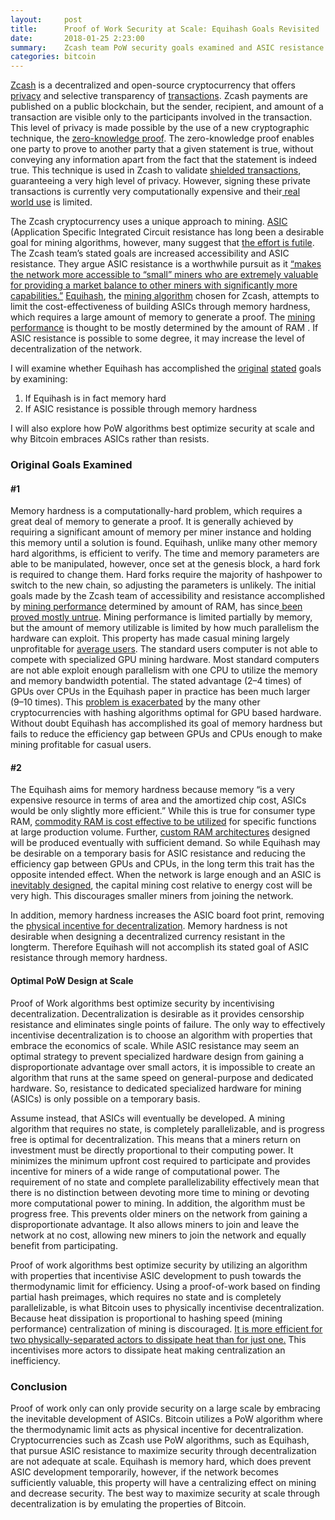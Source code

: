```yaml
---
layout:     post
title:      Proof of Work Security at Scale: Equihash Goals Revisited
date:       2018-01-25 2:23:00
summary:    Zcash team PoW security goals examined and ASIC resistance feasibility
categories: bitcoin
---
```

[Zcash](https://z.cash/) is a decentralized and open-source cryptocurrency that
offers [privacy](https://z.cash/blog/zcash-private-transactions.html) and
selective transparency of
[transactions](https://z.cash/blog/anatomy-of-zcash.html). Zcash payments are
published on a public blockchain, but the sender, recipient, and amount of a
transaction are visible only to the participants involved in the transaction.
This level of privacy is made possible by the use of a new cryptographic
technique, the [zero-knowledge
proof](https://blog.cryptographyengineering.com/2014/11/27/zero-knowledge-proofs-illustrated-primer/).
The zero-knowledge proof enables one party to prove to another party that a
given statement is true, without conveying any information apart from the fact
that the statement is indeed true. This technique is used in Zcash to validate
[shielded transactions](https://z.cash/blog/zcash-private-transactions.html),
guaranteeing a very high level of privacy. However, signing these private
transactions is currently very computationally expensive and their[ real world
use](https://explorer.zcha.in/statistics/timeseries?trnstx=true&supply=false&hashrate=false)
is limited.

The Zcash cryptocurrency uses a unique approach to mining.
[ASIC](https://en.bitcoin.it/wiki/ASIC) (Application Specific Integrated Circuit
resistance has long been a desirable goal for mining algorithms, however, many
suggest that [the effort is
futile](https://download.wpsoftware.net/bitcoin/asic-faq.pdf). The Zcash team’s
stated goals are increased accessibility and ASIC resistance. They argue ASIC
resistance is a worthwhile pursuit as it [“makes the network more accessible to
“small” miners who are extremely valuable for providing a market balance to
other miners with significantly more
capabilities.”](https://z.cash/blog/slow-start-and-mining-ecosystem.html)
[Equihash](https://www.internetsociety.org/sites/default/files/blogs-media/equihash-asymmetric-proof-of-work-based-generalized-birthday-problem.pdf),
the [mining algorithm](https://z.cash/blog/why-equihash.html) chosen for Zcash,
attempts to limit the cost-effectiveness of building ASICs through memory
hardness, which requires a large amount of memory to generate a proof. The
[mining performance](https://z.cash/blog/why-equihash.html) is thought to be
mostly determined by the amount of RAM .  If ASIC resistance is possible to some
degree, it may increase the level of decentralization of the network.

I will examine whether Equihash has accomplished the
[original](https://forum.z.cash/t/speculative-mining-discussion/579/7)
[stated](https://z.cash/blog/why-equihash.html) goals by examining:

1.  If Equihash is in fact memory hard
1.  If ASIC resistance is possible through memory hardness

I will also explore how PoW algorithms best optimize security at scale and why
Bitcoin embraces ASICs rather than resists.

### Original Goals Examined

#### #1

Memory hardness is a computationally-hard problem, which requires a great deal
of memory to generate a proof. It is generally achieved by requiring a
significant amount of memory per miner instance and holding this memory until a
solution is found. Equihash, unlike many other memory hard algorithms, is
efficient to verify. The time and memory parameters are able to be manipulated,
however, once set at the genesis block, a hard fork is required to change them.
Hard forks require the majority of hashpower to switch to the new chain, so
adjusting the parameters is unlikely. The initial goals made by the Zcash team
of accessibility and resistance accomplished by [mining
performance](https://z.cash/blog/why-equihash.html) determined by amount of RAM,
has since[ been proved mostly
untrue](http://www.openwall.com/articles/Zcash-Equihash-Analysis). Mining
performance is limited partially by memory, but the amount of memory utilizable
is limited by how much parallelism the hardware can exploit. This property has
made casual mining largely unprofitable for [average
users](https://forum.z.cash/t/speculative-mining-discussion/579/7). The standard
users computer is not able to compete with specialized GPU mining hardware. Most
standard computers are not able exploit enough parallelism with one CPU to
utilize the memory and memory bandwidth potential. The stated advantage (2–4
times) of GPUs over CPUs in the Equihash paper in practice has been much larger
(9–10 times). This [problem is
exacerbated](https://twitter.com/mwilcox/status/872560076917153792) by the many
other cryptocurrencies with hashing algorithms optimal for GPU based hardware.
Without doubt Equihash has accomplished its goal of memory hardness but fails to
reduce the efficiency gap between GPUs and CPUs enough to make mining profitable
for casual users.

#### #2

The Equihash aims for memory hardness because memory “is a very expensive
resource in terms of area and the amortized chip cost, ASICs would be only
slightly more efficient.” While this is true for consumer type RAM, [commodity
RAM is cost effective to be
utilized](http://www.openwall.com/articles/Zcash-Equihash-Analysis) for specific
functions at large production volume. Further, [custom RAM
architectures](http://www.openwall.com/articles/Zcash-Equihash-Analysis)
designed will be produced eventually with sufficient demand. So while Equihash
may be desirable on a temporary basis for ASIC resistance and reducing the
efficiency gap between GPUs and CPUs, in the long term this trait has the
opposite intended effect. When the network is large enough and an ASIC is
[inevitably designed](https://en.wikipedia.org/wiki/Economies_of_scale), the
capital mining cost relative to energy cost will be very high. This discourages
smaller miners from joining the network.

In addition, memory hardness increases the ASIC board foot print, removing the
[physical incentive for
decentralization](https://download.wpsoftware.net/bitcoin/asic-faq.pdf). Memory
hardness is not desirable when designing a decentralized currency resistant in
the longterm. Therefore Equihash will not accomplish its stated goal of ASIC
resistance through memory hardness.

#### Optimal PoW Design  at Scale

Proof of Work algorithms best optimize security by incentivising
decentralization. Decentralization is desirable as it provides censorship
resistance and eliminates single points of failure. The only way to effectively
incentivise decentralization is to choose an algorithm with properties that
embrace the economics of scale. While ASIC resistance may seem an optimal
strategy to prevent specialized hardware design from gaining a disproportionate
advantage over small actors, it is impossible to create an algorithm that runs
at the same speed on general-purpose and dedicated hardware. So, resistance to
dedicated specialized hardware for mining (ASICs) is only possible on a
temporary basis.

Assume instead, that ASICs will eventually be developed. A mining algorithm that
requires no state, is completely parallelizable, and is progress free is optimal
for decentralization. This means that a miners return on investment must be
directly proportional to their computing power. It minimizes the minimum upfront
cost required to participate and provides incentive for miners of a wide range
of computational  power. The requirement of no state and complete
parallelizability effectively mean that there is no distinction between devoting
more time to mining or devoting more computational power to mining. In addition,
the algorithm must be progress free. This prevents older miners on the network
from gaining a disproportionate advantage. It also allows miners to join and
leave the network at no cost, allowing new miners to join the network and
equally benefit from participating.

Proof of work algorithms best optimize security by utilizing an algorithm with
properties that incentivise ASIC development to push towards the thermodynamic
limit for efficiency. Using a proof-of-work based on finding partial hash
preimages, which requires no state and is completely parallelizable, is what
Bitcoin uses to physically incentivise decentralization. Because heat
dissipation is proportional to hashing speed (mining performance) centralization
of mining is discouraged. [It is more efficient for two physically-separated
actors to dissipate heat than for just
one.](https://download.wpsoftware.net/bitcoin/asic-faq.pdf) This incentivises
more actors to dissipate heat making centralization an inefficiency.

### Conclusion

Proof of work only can only provide security on a large scale by embracing the
inevitable development of ASICs. Bitcoin utilizes a PoW algorithm where the
thermodynamic limit acts as physical incentive for decentralization.
Cryptocurrencies such as Zcash use PoW algorithms, such as Equihash, that pursue
ASIC resistance to maximize security through decentralization are not adequate
at scale. Equihash is memory hard, which does prevent ASIC development
temporarily, however, if the network becomes sufficiently valuable, this
property will have a centralizing effect on mining and decrease security. The
best way to maximize security at scale through decentralization is by emulating
the properties of Bitcoin.
